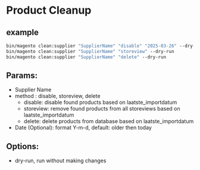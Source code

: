 # Product Cleanup


## **example**
```bash
bin/magento clean:supplier "SupplierName" "disable" "2025-03-26" --dry-run
bin/magento clean:supplier "SupplierName" "storeview" --dry-run
bin/magento clean:supplier "SupplierName" "delete" --dry-run
```

## **Params:**

- Supplier Name
- method : disable, storeview, delete
  - disable: disable found products based on laatste_importdatum
  - storeview: remove found products from all storeviews based on laatste_importdatum
  - delete: delete products from database based on laatste_importdatum
- Date (Optional): format Y-m-d, default: older then today

## **Options:**

- dry-run, run without making changes
